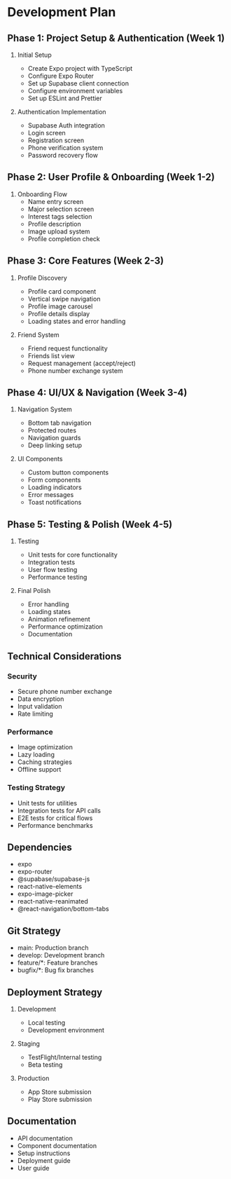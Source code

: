 # Development Plan

## Phase 1: Project Setup & Authentication (Week 1)
1. Initial Setup
   - Create Expo project with TypeScript
   - Configure Expo Router
   - Set up Supabase client connection
   - Configure environment variables
   - Set up ESLint and Prettier

2. Authentication Implementation
   - Supabase Auth integration
   - Login screen
   - Registration screen
   - Phone verification system
   - Password recovery flow

## Phase 2: User Profile & Onboarding (Week 1-2)
1. Onboarding Flow
   - Name entry screen
   - Major selection screen
   - Interest tags selection
   - Profile description
   - Image upload system
   - Profile completion check

## Phase 3: Core Features (Week 2-3)
1. Profile Discovery
   - Profile card component
   - Vertical swipe navigation
   - Profile image carousel
   - Profile details display
   - Loading states and error handling

2. Friend System
   - Friend request functionality
   - Friends list view
   - Request management (accept/reject)
   - Phone number exchange system

## Phase 4: UI/UX & Navigation (Week 3-4)
1. Navigation System
   - Bottom tab navigation
   - Protected routes
   - Navigation guards
   - Deep linking setup

2. UI Components
   - Custom button components
   - Form components
   - Loading indicators
   - Error messages
   - Toast notifications

## Phase 5: Testing & Polish (Week 4-5)
1. Testing
   - Unit tests for core functionality
   - Integration tests
   - User flow testing
   - Performance testing

2. Final Polish
   - Error handling
   - Loading states
   - Animation refinement
   - Performance optimization
   - Documentation

## Technical Considerations

### Security
- Secure phone number exchange
- Data encryption
- Input validation
- Rate limiting

### Performance
- Image optimization
- Lazy loading
- Caching strategies
- Offline support

### Testing Strategy
- Unit tests for utilities
- Integration tests for API calls
- E2E tests for critical flows
- Performance benchmarks

## Dependencies
- expo
- expo-router
- @supabase/supabase-js
- react-native-elements
- expo-image-picker
- react-native-reanimated
- @react-navigation/bottom-tabs

## Git Strategy
- main: Production branch
- develop: Development branch
- feature/*: Feature branches
- bugfix/*: Bug fix branches

## Deployment Strategy
1. Development
   - Local testing
   - Development environment

2. Staging
   - TestFlight/Internal testing
   - Beta testing

3. Production
   - App Store submission
   - Play Store submission

## Documentation
- API documentation
- Component documentation
- Setup instructions
- Deployment guide
- User guide 